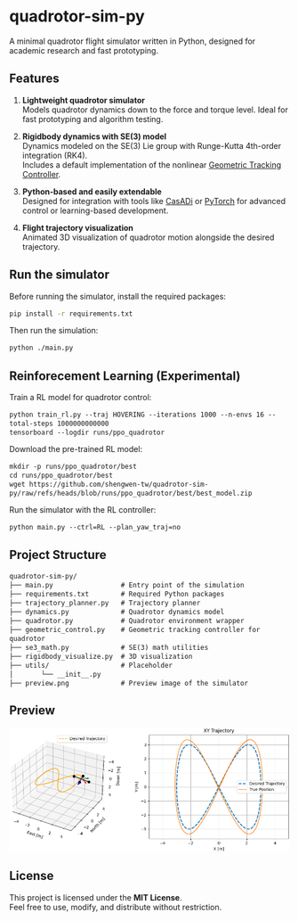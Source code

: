 # quadrotor-sim-py

A minimal quadrotor flight simulator written in Python, designed for academic research and fast prototyping.

## Features

1. **Lightweight quadrotor simulator**  
   Models quadrotor dynamics down to the force and torque level. Ideal for fast prototyping and algorithm testing.

2. **Rigidbody dynamics with SE(3) model**  
   Dynamics modeled on the SE(3) Lie group with Runge-Kutta 4th-order integration (RK4).  
   Includes a default implementation of the nonlinear [Geometric Tracking Controller](https://ieeexplore.ieee.org/document/5717652).

3. **Python-based and easily extendable**  
   Designed for integration with tools like [CasADi](https://web.casadi.org/) or [PyTorch](https://pytorch.org/) for advanced control or learning-based development.

4. **Flight trajectory visualization**  
   Animated 3D visualization of quadrotor motion alongside the desired trajectory.

## Run the simulator

Before running the simulator, install the required packages:

```bash
pip install -r requirements.txt
```

Then run the simulation:

```bash
python ./main.py
```

## Reinforecement Learning (Experimental)

Train a RL model for quadrotor control:
```
python train_rl.py --traj HOVERING --iterations 1000 --n-envs 16 --total-steps 1000000000000
tensorboard --logdir runs/ppo_quadrotor
```

Download the pre-trained RL model:
```
mkdir -p runs/ppo_quadrotor/best
cd runs/ppo_quadrotor/best
wget https://github.com/shengwen-tw/quadrotor-sim-py/raw/refs/heads/blob/runs/ppo_quadrotor/best/best_model.zip
```

Run the simulator with the RL controller:
```
python main.py --ctrl=RL --plan_yaw_traj=no
```

## Project Structure

```
quadrotor-sim-py/
├── main.py                 # Entry point of the simulation
├── requirements.txt        # Required Python packages
├── trajectory_planner.py   # Trajectory planner
├── dynamics.py             # Quadrotor dynamics model
├── quadrotor.py            # Quadrotor environment wrapper
├── geometric_control.py    # Geometric tracking controller for quadrotor
├── se3_math.py             # SE(3) math utilities
├── rigidbody_visualize.py  # 3D visualization
├── utils/                  # Placeholder
│       └── __init__.py
├── preview.png             # Preview image of the simulator
```

## Preview

![](preview.png)

## License

This project is licensed under the **MIT License**.  
Feel free to use, modify, and distribute without restriction.
